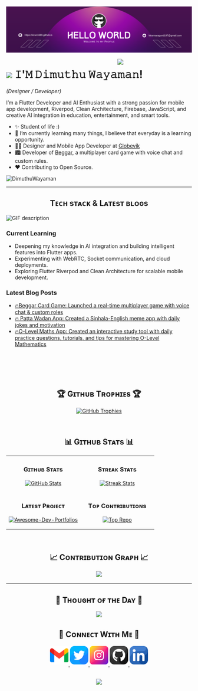 <!--Banner-->
![Dimuthu Wayaman Banner Image](./banner.png)

<!--Night Owl image-->
<div>
  <img align="right" width="40%" src="https://owlbertsio-resized.s3.amazonaws.com/Popper.psd.full.png">
</div>

<!--Header Name-->
# <img src="https://emojis.slackmojis.com/emojis/images/1531849430/4246/blob-sunglasses.gif?1531849430" width="30"/> 𝙸'𝙼 𝙳𝚒𝚖𝚞𝚝𝚑𝚞 𝚆𝚊𝚢𝚊𝚖𝚊𝚗! 
*(Designer / Developer)*
<br /> 

<!--Start Intro-->               
<p align="left">I’m a Flutter Developer and AI Enthusiast with a strong passion for mobile app development, Riverpod, Clean Architecture, Firebase, JavaScript, and creative AI integration in education, entertainment, and smart tools. </p>

- ✨ Student of life :)
- 🌱 I’m currently learning many things, I believe that everyday is a learning opportunity.
- 💁‍♂️ Designer and Mobile App Developer at [Globevik](https://globevik.com/)
- 🏙 Developer of [Beggar](https://playbeggar.online/), a multiplayer card game with voice chat and custom rules.
- ❤ Contributing to Open Source.
<!--End Intro-->

<!--Profile Count Badge-->
<p align="left">
  <img src="https://komarev.com/ghpvc/?username=DimuthuWayaman&label=Profile%20views&color=770677&style=for-the-badge&logo=star" alt="DimuthuWayaman" style="padding-right:20px;" />
</p>

---


<!--Languages and Tools Section-->       
<h2 align="center">Tᴇᴄʜ sᴛᴀᴄᴋ & Lᴀᴛᴇsᴛ ʙʟᴏɢs</h2> 
<picture>
  <source media="(prefers-color-scheme: dark)" srcset="./Skills_Animation_Dark.gif">
  <source media="(prefers-color-scheme: light)" srcset="./Skills_Animation_White.gif">
  <img align="left" alt="GIF description" src="./Skills_Animation_White.gif">
</picture>
<br />

<h3 align="left">Current Learning</h3>
<ul align="left">
  <li>Deepening my knowledge in AI integration and building intelligent features into Flutter apps.</li>
  <li>Experimenting with WebRTC, Socket communication, and cloud deployments.</li>
  <li>Exploring Flutter Riverpod and Clean Architecture for scalable mobile development.</li>
</ul>
  
<h3 align="left">Latest Blog Posts</h3>
<ul align="left">
  <li><a href="https://play.google.com/store/apps/details?id=com.globevik.beggar&pcampaignid=web_share">🔥Beggar Card Game: Launched a real-time multiplayer game with voice chat & custom roles</a></li>
  <li><a href="https://play.google.com/store/apps/details?id=com.wcreation.vadan&pcampaignid=web_share">🔥 Patta Wadan App: Created a Sinhala-English meme app with daily jokes and motivation</a></li>
  <li><a href="https://play.google.com/store/apps/details?id=com.wcreation.ordinarylevel&pcampaignid=web_share">🔥O-Level Maths App: Created an interactive study tool with daily practice questions, tutorials, and tips for mastering O-Level Mathematics</a></li>
</ul>
<br />
<br />
<br />
<br />


<!--Trophies Section-->   
<h2 align="center">🏆 Gɪᴛʜᴜʙ Tʀᴏᴘʜɪᴇs 🏆</h2>
<p align="center">
  <a href="https://github.com/DimuthuWayaman">
    <picture>
      <source media="(prefers-color-scheme: dark)" srcset="https://github-profile-trophy.vercel.app/?username=DimuthuWayaman&no-bg=true&row=2&column=6&margin-w=20&margin-h=20&theme=monokai">
      <source media="(prefers-color-scheme: light)" srcset="https://github-profile-trophy.vercel.app/?username=DimuthuWayaman&no-bg=true&row=2&column=6&margin-w=20&margin-h=20">
      <img alt="GitHub Trophies" src="https://github-profile-trophy.vercel.app/?username=DimuthuWayaman&no-bg=true&no-frame=true&row=2&column=6&margin-w=20&margin-h=20">
    </picture>
  </a>
</p>

<br />

<!--Github stats Table--> 
<h2 align="center">📊 Gɪᴛʜᴜʙ Sᴛᴀᴛs 📊</h2>

<table width="100%">
  <tr>
    <td width="50%">
      <h3 align="center"><strong>Gɪᴛʜᴜʙ Sᴛᴀᴛs</strong></h3>
      <p align="center">
        <a href="https://github.com/DimuthuWayaman">
          <img align="center" src="https://github-readme-stats.vercel.app/api?username=DimuthuWayaman&count_private=true&show_icons=true&theme=nightowl&bg_color=0,000000,441350&title_color=c56a90&text_color=ffffff&rank_icon=github&hide=prs,issues,contribs&show=reviews,prs_merged,prs_merged_percentage" alt="GitHub Stats" />
        </a>
      </p>
    </td>
    <td width="50%">
      <h3 align="center"><strong>Sᴛʀᴇᴀᴋ Sᴛᴀᴛs</strong></h3>
      <p align="center">
        <a href="https://github.com/DimuthuWayaman">
          <img align="center" src="https://streak-stats.demolab.com?user=DimuthuWayaman&theme=nightowl&background=0,000000,441350&fire=ffeb95&ring=ffeb95&sideNums=ffffff&sideLabels=ffffff&dates=c56a90&currStreakNum=ffffff" alt="Streak Stats" />
        </a>
      </p>
    </td>
  </tr>
  <tr>
    <td width="50%">
      <h3 align="center"><strong>Lᴀᴛᴇsᴛ Pʀᴏᴊᴇᴄᴛ</strong></h3>
      <p align="center">
        <a href="https://github.com/DimuthuWayaman/Animated-Contact-Form">
          <img align="center" width="470" src="https://github-readme-stats.vercel.app/api/pin/?username=DimuthuWayaman&repo=Animated-Contact-Form&theme=nightowl&show_owner=true&bg_color=0,000000,441350&title_color=c56a90&text_color=ffffff" alt="Awesome-Dev-Portfolios" />
        </a>
      </p>
    </td>
    <td width="50%">
      <h3 align="center"><strong>Tᴏᴘ Cᴏɴᴛʀɪʙᴜᴛɪᴏɴs</strong></h3>
      <p align="center">
        <a href="https://github.com/DimuthuWayaman">
          <img align="center" src="https://github-contributor-stats.vercel.app/api?username=DimuthuWayaman&limit=2&theme=nightowl&show_owner=true&combine_all_yearly_contributions=false&bg_color=0,000000,441350&title_color=c56a90&text_color=ffffff" alt="Top Repo" />
        </a>
      </p>
    </td>
  </tr>
</table>
<br />

<!--Contribution Graph-->
<h2 align="center">📈 Cᴏɴᴛʀɪʙᴜᴛɪᴏɴ Gʀᴀᴘʜ 📈</h2>
<div align="center">
    <img src="https://github-readme-activity-graph.vercel.app/graph?username=DimuthuWayaman&bg_color=220a28&&color=ffffff&line=c56a90&point=ffeb95&area=false&hide_border=false" border-radius="15">
</div>

---

<!--Dynamic Quote card updates everyday at 12 PM--> 
<h2 align="center">🌟 Tʜᴏᴜɢʜᴛ ᴏғ ᴛʜᴇ Dᴀʏ 🌟</h2>

































































































<!--STARTS_HERE_QUOTE_CARD-->
<p align="center">
    <img src="https://readme-daily-quotes.vercel.app/api?author=Seneca&quote=To%20bear%20trials%20with%20a%20calm%20mind%20robs%20misfortune%20of%20its%20strength%20and%20burden.&theme=dark&bg_color=220a28&author_color=ffeb95&accent_color=c56a90">
</p>
<!--ENDS_HERE_QUOTE_CARD-->


































































































<!--Contact Section--> 

<h2 align="center">🤝 Cᴏɴɴᴇᴄᴛ Wɪᴛʜ Mᴇ 🤝 </h2>
<div align="center">
  
<a href="mailto:dimuthuwayaman@gmail.com" target="_blank">
<img src="./gmail.png" width=50 height=50 alt="dimuthuwayaman@gmail.com" style="margin-bottom: 5px;" />
</a>

<a href="https://x.com/DimuthuWayaman" target="_blank">
<img src="./twitter.png" width=50 height=50 alt="kiran__a__n" style="margin-bottom: 5px;" />
</a>

<a href="https://www.instagram.com/dimuthuwayaman" target="_blank">
<img src="./instagram.png" width=50 height=50 alt="kiran_a_n" style="margin-bottom: 5px;" />
</a>

<a href="https://www.github.com/DimuthuWayaman" target="_blank">
<img src="./github.png" width=50 height=50 alt="Kiran1689" style="margin-bottom: 5px;" />
</a>

<a href="https://www.linkedin.com/in/dimuthuwayaman/" target="_blank">
<img src="./linkedin.png" width=50 height=50 alt="linkedin" style="margin-bottom: 5px;" />
</a>

</div>
<br/>

<!--Buy me a coffee-->
<!--div align="center">
<a href="https://www.buymeacoffee.com/Kiran1689" target="_blank"><img src="https://cdn.buymeacoffee.com/buttons/v2/default-yellow.png" alt="Buy Me A Coffee" style="height: 40px !important;width: 200px !important;" ></a>
</div-->


<!--Footer--> 
<p align="center">
  <img src="https://capsule-render.vercel.app/api?type=waving&color=gradient&height=80&section=footer"/>
</p>


